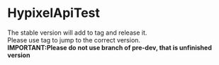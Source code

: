 # HypixelApiTest
The stable version will add to tag and release it.  
Please use tag to jump to the correct version.  
**IMPORTANT:Please do not use branch of pre-dev, that is unfinished version**
